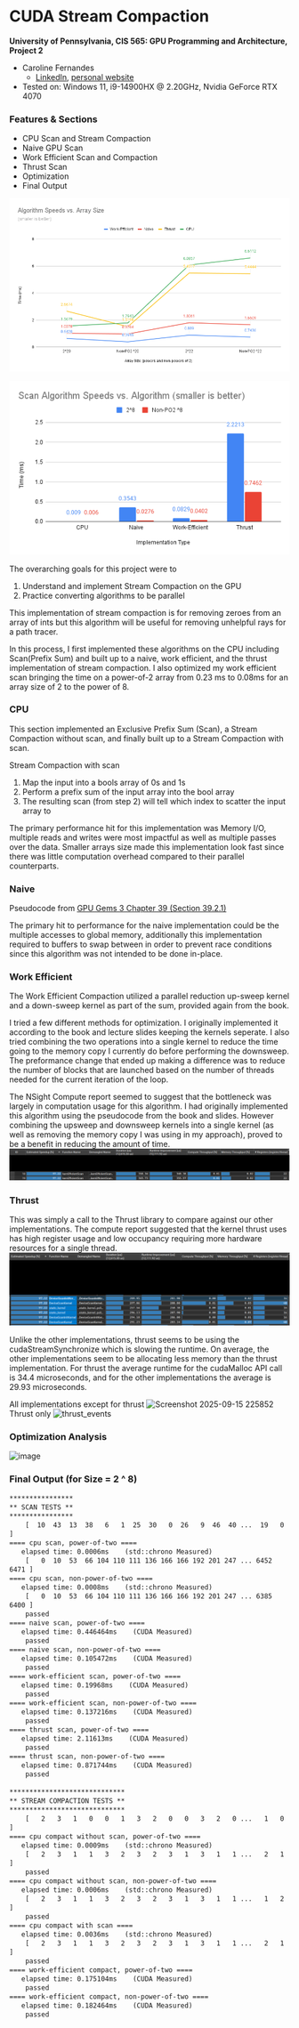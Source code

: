 CUDA Stream Compaction
======================

**University of Pennsylvania, CIS 565: GPU Programming and Architecture, Project 2**

* Caroline Fernandes
  * [LinkedIn](https://www.linkedin.com/in/caroline-fernandes-0-/), [personal website](https://0cfernandes00.wixsite.com/visualfx)
* Tested on: Windows 11, i9-14900HX @ 2.20GHz, Nvidia GeForce RTX 4070

### Features & Sections
- CPU Scan and Stream Compaction
- Naive GPU Scan
- Work Efficient Scan and Compaction
- Thrust Scan
- Optimization
- Final Output

![](img/diagram_two.png)

![](img/diagram_one.png)
  
The overarching goals for this project were to
1) Understand and implement Stream Compaction on the GPU
2) Practice converting algorithms to be parallel

This implementation of stream compaction is for removing zeroes from an array of ints but this algorithm will be useful for removing unhelpful rays for a path tracer.

In this process, I first implemented these algorithms on the CPU including Scan(Prefix Sum) and built up to a naive, work efficient, and the thrust implementation of stream compaction.
I also optimized my work efficient scan bringing the time on a power-of-2 array from 0.23 ms to 0.08ms for an array size of 2 to the power of 8.

### CPU
This section implemented an Exclusive Prefix Sum (Scan), a Stream Compaction without scan, and finally built up to a Stream Compaction with scan.

Stream Compaction with scan
1) Map the input into a bools array of 0s and 1s
2) Perform a prefix sum of the input array into the bool array
3) The resulting scan (from step 2) will tell which index to scatter the input array to

The primary performance hit for this implementation was Memory I/O, multiple reads and writes were most impactful as well as multiple passes over the data.
Smaller arrays size made this implementation look fast since there was little computation overhead compared to their parallel counterparts.

### Naive
Pseudocode from [GPU Gems 3 Chapter 39 (Section 39.2.1)](https://developer.nvidia.com/gpugems/gpugems3/part-vi-gpu-computing/chapter-39-parallel-prefix-sum-scan-cuda)

The primary hit to performance for the naive implementation could be the multiple accesses to global memory, additionally this implementation required to buffers to swap between in order to prevent race conditions since this algorithm was not intended to be done in-place.


### Work Efficient
The Work Efficient Compaction utilized a parallel reduction up-sweep kernel and a down-sweep kernel as part of the sum, provided again from the book.

I tried a few different methods for optimization. I originally implemented it according to the book and lecture slides keeping the kernels seperate. I also tried combining the two operations into a single kernel to reduce the time going to the memory copy I currently do before performing the downsweep. The preformance change that ended up making a difference was to reduce the number of blocks that are launched based on the number of threads needed for the current iteration of the loop.

The NSight Compute report seemed to suggest that the bottleneck was largely in computation usage for this algorithm. I had originally implemented this algorithm using the pseudocode from the book and slides. However combining the upsweep and downsweep kernels into a single kernel (as well as removing the memory copy I was using in my approach), proved to be a benefit in reducing the amount of time.
![](img/workeff_scan_compute.png)

### Thrust
This was simply a call to the Thrust library to compare against our other implementations. The compute report suggested that the kernel thrust uses has high register usage and low occupancy requiring more hardware resources for a single thread.
![](img/thrust_compute.png)

Unlike the other implementations, thrust seems to be using the cudaStreamSynchronize which is slowing the runtime. On average, the other implementations seem to be allocating less memory than the thrust implementation. For thrust the average runtime for the cudaMalloc API call is 34.4 microseconds, and for the other implementations the average is 29.93 microseconds.


All implementations except for thrust
<img width="1062" height="211" alt="Screenshot 2025-09-15 225852" src="https://github.com/user-attachments/assets/86d45f3b-9953-4124-9617-3003d034e566" />
Thrust only
<img width="1073" height="155" alt="thrust_events" src="https://github.com/user-attachments/assets/3a834ca3-0f78-4976-9f9a-edb974cb2ea5" />

### Optimization Analysis

<img width="1592" height="270" alt="image" src="https://github.com/user-attachments/assets/b241883c-dc2b-4ae3-9b8f-004a867289f2" />


### Final Output (for Size = 2 ^ 8)
```
****************
** SCAN TESTS **
****************
    [  10  43  13  38   6   1  25  30   0  26   9  46  40 ...  19   0 ]
==== cpu scan, power-of-two ====
   elapsed time: 0.0006ms    (std::chrono Measured)
    [   0  10  53  66 104 110 111 136 166 166 192 201 247 ... 6452 6471 ]
==== cpu scan, non-power-of-two ====
   elapsed time: 0.0008ms    (std::chrono Measured)
    [   0  10  53  66 104 110 111 136 166 166 192 201 247 ... 6385 6400 ]
    passed
==== naive scan, power-of-two ====
   elapsed time: 0.446464ms    (CUDA Measured)
    passed
==== naive scan, non-power-of-two ====
   elapsed time: 0.105472ms    (CUDA Measured)
    passed
==== work-efficient scan, power-of-two ====
   elapsed time: 0.19968ms    (CUDA Measured)
    passed
==== work-efficient scan, non-power-of-two ====
   elapsed time: 0.137216ms    (CUDA Measured)
    passed
==== thrust scan, power-of-two ====
   elapsed time: 2.11613ms    (CUDA Measured)
    passed
==== thrust scan, non-power-of-two ====
   elapsed time: 0.871744ms    (CUDA Measured)
    passed

*****************************
** STREAM COMPACTION TESTS **
*****************************
    [   2   3   1   0   0   1   3   2   0   0   3   2   0 ...   1   0 ]
==== cpu compact without scan, power-of-two ====
   elapsed time: 0.0009ms    (std::chrono Measured)
    [   2   3   1   1   3   2   3   2   3   1   3   1   1 ...   2   1 ]
    passed
==== cpu compact without scan, non-power-of-two ====
   elapsed time: 0.0006ms    (std::chrono Measured)
    [   2   3   1   1   3   2   3   2   3   1   3   1   1 ...   1   2 ]
    passed
==== cpu compact with scan ====
   elapsed time: 0.0036ms    (std::chrono Measured)
    [   2   3   1   1   3   2   3   2   3   1   3   1   1 ...   2   1 ]
    passed
==== work-efficient compact, power-of-two ====
   elapsed time: 0.175104ms    (CUDA Measured)
    passed
==== work-efficient compact, non-power-of-two ====
   elapsed time: 0.182464ms    (CUDA Measured)
    passed
```
